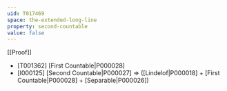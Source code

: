 ```yaml
---
uid: T017469
space: the-extended-long-line
property: second-countable
value: false
---
```

[[Proof]]

* [T001362] [First Countable|P000028]
* [I000125] [Second Countable|P000027] => ([Lindelof|P000018] + [First Countable|P000028] + [Separable|P000026])

